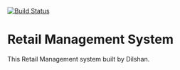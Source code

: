 [![Build Status](https://dev.azure.com/dper0167/Retail%20Management%20System/_apis/build/status/dilshanmp7.RetailManagementSystem?branchName=master)](https://dev.azure.com/dper0167/Retail%20Management%20System/_build/latest?definitionId=3&branchName=master)

# Retail Management System
This Retail Management system built by Dilshan.
